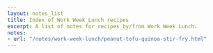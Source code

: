 ```yaml
---
layout: notes_list
title: Index of Work Week Lunch recipes
excerpt: A list of notes for recipes by/from Work Week Lunch.
notes:
- url: "/notes/work-week-lunch/peanut-tofu-quinoa-stir-fry.html"
---
```


